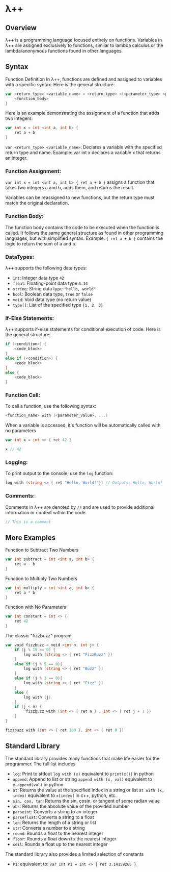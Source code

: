 # λ++
## Overview
λ++ is a programming language focused entirely on functions. Variables in λ++ are assigned exclusively to functions, similar to lambda calculus or the lambda/anonymous functions found in other languages.

## Syntax
Function Definition
In λ++, functions are defined and assigned to variables with a specific syntax. Here is the general structure:

```go
var <return_type> <variable_name> = <return_type> <(<parameter_type> <parameter_name>, ...)> {
    <function_body>
}
```
Here is an example demonstrating the assignment of a function that adds two integers:

```go
var int x = int <int a, int b> { 
    ret a + b
}
```

`var <return_type> <variable_name>`: Declares a variable with the specified return type and name.
Example: var int x declares a variable x that returns an integer.

### Function Assignment:
`var int x = int <int a, int b> { ret a + b }` assigns a function that takes two integers a and b, adds them, and returns the result.

Variables can be reassigned to new functions, but the return type must match the original declaration.


### Function Body:

The function body contains the code to be executed when the function is called. It follows the same general structure as found in other programming languages, but with simplified syntax.
Example: `{ ret a + b }` contains the logic to return the sum of a and b.

### DataTypes:

λ++ supports the following data types:

- `int`: Integer data type `42`
- `float`: Floating-point data type `3.14`
- `string`: String data type `"hello, world"`
- `bool`: Boolean data type, `true` or `false`
- `void`: Void data type (no return value)
- `type[]`: List of the specified type `{1, 2, 3}`


### If-Else Statements:

λ++ supports if-else statements for conditional execution of code. Here is the general structure:

```go
if (<condition>) {
    <code_block>
}
else if (<condition>) {
    <code_block>
}
else {
    <code_block>
}
```

### Function Call:

To call a function, use the following syntax:

```go
<function_name> with (<parameter_value>, ...)
```

When a variable is accessed, it's function will be automatically called with no parameters

```go
var int x = int <> { ret 42 }

x // 42
```

### Logging:

To print output to the console, use the `log` function:

```go
log with (string <> { ret "Hello, World!"}) // Outputs: Hello, World!
```

### Comments:

Comments in λ++ are denoted by `//` and are used to provide additional information or context within the code.

```go
// This is a comment
```

## More Examples
Function to Subtract Two Numbers
```go
var int subtract = int <int a, int b> { 
    ret a - b
}
```
Function to Multiply Two Numbers
```go
var int multiply = int <int a, int b> { 
    ret a * b
}
```
Function with No Parameters
```go
var int constant = int <> { 
    ret 42
}
```

The classic "fizzbuzz" program

```go
var void fizzbuzz = void <int n, int j> {
    if (j % 15 == 0) {
        log with (string <> { ret "FizzBuzz" })
    }
    else if (j % 5 == 0){
        log with (string <> { ret "Buzz" })
    }
    else if (j % 3 == 0){
        log with (string <> { ret "Fizz" })
    }
    else {
        log with (j)
    }
    if (j < n) {
        ^fizzbuzz with (int <> { ret n } , int <> { ret j + 1 })
    }
}

fizzbuzz with (int <> { ret 100 }, int <> { ret 0 })
```


## Standard Library

The standard library provides many functions that make life easier for the programmer. The full list includes

- `log`: Print to stdout `log with (x)` equivalent to `print(x())` in python
- `append`: Append to list or string `append with (x, val)` equivalent to `x.append(val)` in python
- `at`: Returns the value at the specified index in a string or list `at with (x, index)` equivalent to `x[index]` in c++, python, etc. 
- `sin, cos, tan`: Returns the sin, cosin, or tangent of some radian value
- `abs`: Returns the absolute value of the provided number
- `parseint`: Converts a string to an integer
- `parsefloat`: Converts a string to a float
- `len`: Returns the length of a string or list
- `str`: Converts a number to a string
- `round`: Rounds a float to the nearest integer
- `floor`: Rounds a float down to the nearest integer
- `ceil`: Rounds a float up to the nearest integer

The standard library also provides a limited selection of constants

- `PI`: equivalent to: `var int PI = int <> { ret 3.14159265 }`